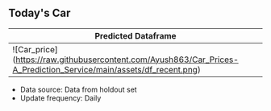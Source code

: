 ## Today's Car 

| Predicted Dataframe
|--------------- 
| ![Car_price] (https://raw.githubusercontent.com/Ayush863/Car_Prices-A_Prediction_Service/main/assets/df_recent.png)

 * Data source: Data from holdout set
 * Update frequency: Daily
